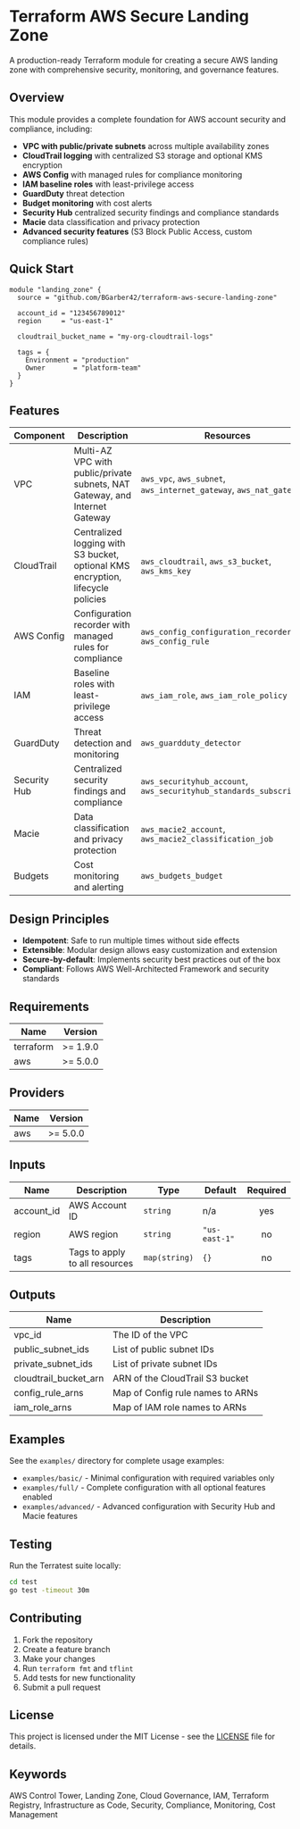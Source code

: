 # Terraform AWS Secure Landing Zone

A production-ready Terraform module for creating a secure AWS landing zone with comprehensive security, monitoring, and governance features.

## Overview

This module provides a complete foundation for AWS account security and compliance, including:

- **VPC with public/private subnets** across multiple availability zones
- **CloudTrail logging** with centralized S3 storage and optional KMS encryption
- **AWS Config** with managed rules for compliance monitoring
- **IAM baseline roles** with least-privilege access
- **GuardDuty** threat detection
- **Budget monitoring** with cost alerts
- **Security Hub** centralized security findings and compliance standards
- **Macie** data classification and privacy protection
- **Advanced security features** (S3 Block Public Access, custom compliance rules)

## Quick Start

```hcl
module "landing_zone" {
  source = "github.com/BGarber42/terraform-aws-secure-landing-zone"

  account_id = "123456789012"
  region     = "us-east-1"
  
  cloudtrail_bucket_name = "my-org-cloudtrail-logs"
  
  tags = {
    Environment = "production"
    Owner       = "platform-team"
  }
}
```

## Features

| Component | Description | Resources |
|-----------|-------------|-----------|
| VPC | Multi-AZ VPC with public/private subnets, NAT Gateway, and Internet Gateway | `aws_vpc`, `aws_subnet`, `aws_internet_gateway`, `aws_nat_gateway` |
| CloudTrail | Centralized logging with S3 bucket, optional KMS encryption, lifecycle policies | `aws_cloudtrail`, `aws_s3_bucket`, `aws_kms_key` |
| AWS Config | Configuration recorder with managed rules for compliance | `aws_config_configuration_recorder`, `aws_config_rule` |
| IAM | Baseline roles with least-privilege access | `aws_iam_role`, `aws_iam_role_policy` |
| GuardDuty | Threat detection and monitoring | `aws_guardduty_detector` |
| Security Hub | Centralized security findings and compliance | `aws_securityhub_account`, `aws_securityhub_standards_subscription` |
| Macie | Data classification and privacy protection | `aws_macie2_account`, `aws_macie2_classification_job` |
| Budgets | Cost monitoring and alerting | `aws_budgets_budget` |

## Design Principles

- **Idempotent**: Safe to run multiple times without side effects
- **Extensible**: Modular design allows easy customization and extension
- **Secure-by-default**: Implements security best practices out of the box
- **Compliant**: Follows AWS Well-Architected Framework and security standards

## Requirements

| Name | Version |
|------|---------|
| terraform | >= 1.9.0 |
| aws | >= 5.0.0 |

## Providers

| Name | Version |
|------|---------|
| aws | >= 5.0.0 |

## Inputs

| Name | Description | Type | Default | Required |
|------|-------------|------|---------|:--------:|
| account_id | AWS Account ID | `string` | n/a | yes |
| region | AWS region | `string` | `"us-east-1"` | no |
| tags | Tags to apply to all resources | `map(string)` | `{}` | no |

## Outputs

| Name | Description |
|------|-------------|
| vpc_id | The ID of the VPC |
| public_subnet_ids | List of public subnet IDs |
| private_subnet_ids | List of private subnet IDs |
| cloudtrail_bucket_arn | ARN of the CloudTrail S3 bucket |
| config_rule_arns | Map of Config rule names to ARNs |
| iam_role_arns | Map of IAM role names to ARNs |

## Examples

See the `examples/` directory for complete usage examples:

- `examples/basic/` - Minimal configuration with required variables only
- `examples/full/` - Complete configuration with all optional features enabled
- `examples/advanced/` - Advanced configuration with Security Hub and Macie features

## Testing

Run the Terratest suite locally:

```bash
cd test
go test -timeout 30m
```

## Contributing

1. Fork the repository
2. Create a feature branch
3. Make your changes
4. Run `terraform fmt` and `tflint`
5. Add tests for new functionality
6. Submit a pull request

## License

This project is licensed under the MIT License - see the [LICENSE](LICENSE) file for details.

## Keywords

AWS Control Tower, Landing Zone, Cloud Governance, IAM, Terraform Registry, Infrastructure as Code, Security, Compliance, Monitoring, Cost Management 